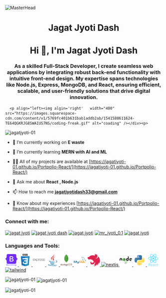 ![MasterHead](https://www.digitaladlectio.com/wp-content/uploads/2020/04/New-PNC-Animated-Banners.gif)

<h1 align="center"> Jagat Jyoti Dash <h1>

<h1 align="center">Hi 👋, I'm Jagat Jyoti Dash</h1>
<h3 align="center">As a skilled Full-Stack Developer, I create seamless web applications by integrating robust back-end functionality with intuitive front-end design. My expertise spans technologies like Node.js, Express, MongoDB, and React, ensuring efficient, scalable, and user-friendly solutions that drive digital innovation.</h3>

      <p align="left><img algin='right'   width="400" src="https://images.squarespace-cdn.com/content/v1/5769fc401b631bab1addb2ab/1541580611624-TE64QGKRJG8SWAIUS7NS/coding-freak.gif" alt="coading" /></div><p>


<p align="left"> <img src="https://komarev.com/ghpvc/?username=jagatjyoti-01&label=Profile%20views&color=0e75b6&style=flat" alt="jagatjyoti-01" /> </p>

- 🔭 I’m currently working on **E waste**

- 🌱 I’m currently learning **MERN with AI and ML**

- 👨‍💻 All of my projects are available at [https://jagatjyoti-01.github.io/Portpolio-React/](https://jagatjyoti-01.github.io/Portpolio-React/)

- 💬 Ask me about **React , Node.js**

- 📫 How to reach me **jagatjyotidash33@gmail.com**

- 📄 Know about my experiences [https://jagatjyoti-01.github.io/Portpolio-React/](https://jagatjyoti-01.github.io/Portpolio-React/)

<h3 align="left">Connect with me:</h3>
<p align="left">
<a href="https://twitter.com/jagat jyoti" target="blank"><img align="center" src="https://raw.githubusercontent.com/rahuldkjain/github-profile-readme-generator/master/src/images/icons/Social/twitter.svg" alt="jagat jyoti" height="30" width="40" /></a>
<a href="https://linkedin.com/in/jagat jyoti dash" target="blank"><img align="center" src="https://raw.githubusercontent.com/rahuldkjain/github-profile-readme-generator/master/src/images/icons/Social/linked-in-alt.svg" alt="jagat jyoti dash" height="30" width="40" /></a>
<a href="https://fb.com/jagat jyoti" target="blank"><img align="center" src="https://raw.githubusercontent.com/rahuldkjain/github-profile-readme-generator/master/src/images/icons/Social/facebook.svg" alt="jagat jyoti" height="30" width="40" /></a>
<a href="https://instagram.com/mr_jyoti_0.1" target="blank"><img align="center" src="https://raw.githubusercontent.com/rahuldkjain/github-profile-readme-generator/master/src/images/icons/Social/instagram.svg" alt="mr_jyoti_0.1" height="30" width="40" /></a>
<a href="https://www.leetcode.com/jagat jyoti" target="blank"><img align="center" src="https://raw.githubusercontent.com/rahuldkjain/github-profile-readme-generator/master/src/images/icons/Social/leet-code.svg" alt="jagat jyoti" height="30" width="40" /></a>
</p>

<h3 align="left">Languages and Tools:</h3>
<p align="left"> <a href="https://getbootstrap.com" target="_blank" rel="noreferrer"> <img src="https://raw.githubusercontent.com/devicons/devicon/master/icons/bootstrap/bootstrap-plain-wordmark.svg" alt="bootstrap" width="40" height="40"/> </a> <a href="https://www.w3schools.com/css/" target="_blank" rel="noreferrer"> <img src="https://raw.githubusercontent.com/devicons/devicon/master/icons/css3/css3-original-wordmark.svg" alt="css3" width="40" height="40"/> </a> <a href="https://expressjs.com" target="_blank" rel="noreferrer"> <img src="https://raw.githubusercontent.com/devicons/devicon/master/icons/express/express-original-wordmark.svg" alt="express" width="40" height="40"/> </a> <a href="https://www.java.com" target="_blank" rel="noreferrer"> <img src="https://raw.githubusercontent.com/devicons/devicon/master/icons/java/java-original.svg" alt="java" width="40" height="40"/> </a> <a href="https://www.mongodb.com/" target="_blank" rel="noreferrer"> <img src="https://raw.githubusercontent.com/devicons/devicon/master/icons/mongodb/mongodb-original-wordmark.svg" alt="mongodb" width="40" height="40"/> </a> <a href="https://www.mysql.com/" target="_blank" rel="noreferrer"> <img src="https://raw.githubusercontent.com/devicons/devicon/master/icons/mysql/mysql-original-wordmark.svg" alt="mysql" width="40" height="40"/> </a> <a href="https://nestjs.com/" target="_blank" rel="noreferrer"> <img src="https://raw.githubusercontent.com/devicons/devicon/master/icons/nestjs/nestjs-plain.svg" alt="nestjs" width="40" height="40"/> </a> <a href="https://nextjs.org/" target="_blank" rel="noreferrer"> <img src="https://cdn.worldvectorlogo.com/logos/nextjs-2.svg" alt="nextjs" width="40" height="40"/> </a> <a href="https://nodejs.org" target="_blank" rel="noreferrer"> <img src="https://raw.githubusercontent.com/devicons/devicon/master/icons/nodejs/nodejs-original-wordmark.svg" alt="nodejs" width="40" height="40"/> </a> <a href="https://www.python.org" target="_blank" rel="noreferrer"> <img src="https://raw.githubusercontent.com/devicons/devicon/master/icons/python/python-original.svg" alt="python" width="40" height="40"/> </a> <a href="https://reactjs.org/" target="_blank" rel="noreferrer"> <img src="https://raw.githubusercontent.com/devicons/devicon/master/icons/react/react-original-wordmark.svg" alt="react" width="40" height="40"/> </a> <a href="https://tailwindcss.com/" target="_blank" rel="noreferrer"> <img src="https://www.vectorlogo.zone/logos/tailwindcss/tailwindcss-icon.svg" alt="tailwind" width="40" height="40"/> </a> </p>

<p><img align="left" src="https://github-readme-stats.vercel.app/api/top-langs?username=jagatjyoti-01&show_icons=true&locale=en&layout=compact" alt="jagatjyoti-01" /></p>

<p>&nbsp;<img align="center" src="https://github-readme-stats.vercel.app/api?username=jagatjyoti-01&show_icons=true&locale=en" alt="jagatjyoti-01" /></p>

<p><img align="center" src="https://github-readme-streak-stats.herokuapp.com/?user=jagatjyoti-01&" alt="jagatjyoti-01" /></p>

